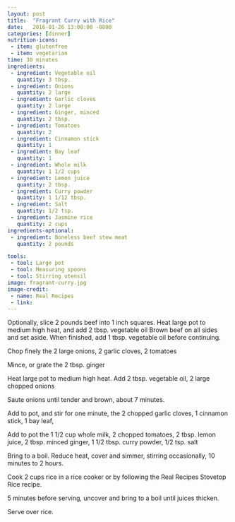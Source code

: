 ```yaml
---
layout: post
title:  "Fragrant Curry with Rice"
date:   2016-01-26 13:08:00 -0800
categories: [dinner]
nutrition-icons:
 - item: glutenfree
 - item: vegetarian
time: 30 minutes
ingredients:
 - ingredient: Vegetable oil
   quantity: 3 tbsp.
 - ingredient: Onions
   quantity: 2 large
 - ingredient: Garlic cloves
   quantity: 2 large
 - ingredient: Ginger, minced
   quantity: 2 tbsp.
 - ingredient: Tomatoes
   quantity: 2
 - ingredient: Cinnamon stick
   quantity: 1
 - ingredient: Bay leaf
   quantity: 1
 - ingredient: Whole milk
   quantity: 1 1/2 cups
 - ingredient: Lemon juice
   quantity: 2 tbsp.
 - ingredient: Curry powder
   quantity: 1 1/12 tbsp.
 - ingredient: Salt
   quantity: 1/2 tsp.
 - ingredient: Jasmine rice
   quantity: 2 cups
ingredients-optional:
 - ingredient: Boneless beef stew meat
   quantity: 2 pounds

tools:
 - tool: Large pot
 - tool: Measuring spoons
 - tool: Stirring utensil
image: fragrant-curry.jpg
image-credit: 
 - name: Real Recipes
 - link:
---
```


Optionally, slice <span>2 pounds beef</span> into 1 inch squares. Heat large pot to medium high heat, and add <span>2 tbsp. vegetable oil</span> Brown beef on all sides and set aside. When finished, add 1 tbsp. vegetable oil before continuing.

Chop finely the <span>2 large onions,</span> <span>2 garlic cloves,</span> <span>2 tomatoes</span> 

Mince, or grate the <span>2 tbsp. ginger</span> 

Heat large pot to medium high heat. Add <span>2 tbsp. vegetable oil,</span> <span>2 large chopped onions</span>

Saute onions until tender and brown, about 7 minutes.

Add to pot, and stir for one minute, the <span>2 chopped garlic cloves,</span> <span>1 cinnamon stick,</span> <span>1 bay leaf,</span>

Add to pot the <span>1 1/2 cup whole milk,</span> <span>2 chopped tomatoes,</span> <span>2 tbsp. lemon juice,</span> <span>2 tbsp. minced ginger,</span> <span>1 1/2 tbsp. curry powder,</span> <span>1/2 tsp. salt</span>

Bring to a boil. Reduce heat, cover and simmer, stirring occasionally, 10 minutes to 2 hours.

Cook <span>2 cups rice</span> in a rice cooker or by following the Real Recipes Stovetop Rice recipe.

5 minutes before serving, uncover and bring to a boil until juices thicken.

Serve over rice.
